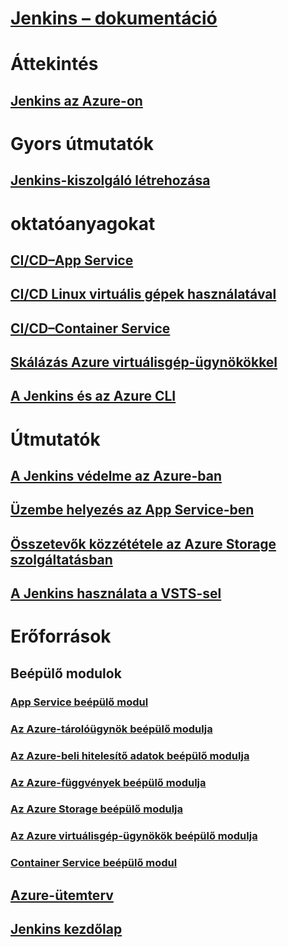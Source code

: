 # [Jenkins – dokumentáció](index.md)
# Áttekintés
## [Jenkins az Azure-on](overview.md)
# Gyors útmutatók
## [Jenkins-kiszolgáló létrehozása](/azure/jenkins/install-jenkins-solution-template)
# oktatóanyagokat
## [CI/CD–App Service](/azure/jenkins/java-deploy-webapp-tutorial)
## [CI/CD Linux virtuális gépek használatával](/azure/virtual-machines/linux/tutorial-jenkins-github-docker-cicd)
## [CI/CD–Container Service](/azure/container-service/container-service-kubernetes-jenkins)
## [Skálázás Azure virtuálisgép-ügynökökkel](/azure/jenkins/jenkins-azure-vm-agents)
## [A Jenkins és az Azure CLI](/azure/jenkins/execute-cli-jenkins-pipeline)
# Útmutatók
## [A Jenkins védelme az Azure-ban](https://jenkins.io/blog/2017/04/20/secure-jenkins-on-azure/)
## [Üzembe helyezés az App Service-ben](deploy-jenkins-app-service-plugin.md)
## [Összetevők közzététele az Azure Storage szolgáltatásban](/azure/storage/common/storage-java-jenkins-continuous-integration-solution)
## [A Jenkins használata a VSTS-sel](https://www.visualstudio.com/en-us/docs/build/apps/jenkins/build-deploy-jenkins)
# Erőforrások
## Beépülő modulok
### [App Service beépülő modul](https://plugins.jenkins.io/azure-app-service)
### [Az Azure-tárolóügynök beépülő modulja](https://plugins.jenkins.io/azure-container-agents)
### [Az Azure-beli hitelesítő adatok beépülő modulja](https://plugins.jenkins.io/azure-credentials)
### [Az Azure-függvények beépülő modulja](https://plugins.jenkins.io/azure-function)
### [Az Azure Storage beépülő modulja](https://plugins.jenkins.io/windows-azure-storage)
### [Az Azure virtuálisgép-ügynökök beépülő modulja](https://plugins.jenkins.io/azure-vm-agents)
### [Container Service beépülő modul](https://plugins.jenkins.io/azure-acs)
## [Azure-ütemterv](https://azure.microsoft.com/roadmap/)
## [Jenkins kezdőlap](https://jenkins.io/)
